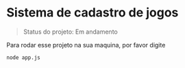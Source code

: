 <h1>Sistema de cadastro de jogos</h1>

> Status do projeto: Em andamento

Para rodar esse projeto na sua maquina, por favor digite 

```
node app.js
```
